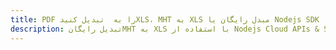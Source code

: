 ---title: PDF را به  تبدیل کنیدXLS، MHT به XLS مبدل رایگان یا Nodejs SDKdescription: تبدیل رایگانMHT به XLS با استفاده از Nodejs Cloud APIs & SDK همچنین اسناد PDF را در Cloud ایجاد، ویرایش و رندر کنید.---